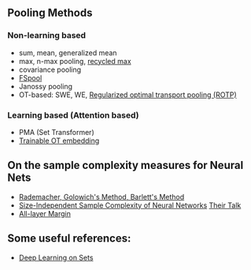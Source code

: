 ## Pooling Methods
### Non-learning based
* sum, mean, generalized mean
* max, n-max pooling, [recycled max](https://openaccess.thecvf.com/content/CVPR2022/html/Chen_Why_Discard_if_You_Can_Recycle_A_Recycling_Max_Pooling_CVPR_2022_paper.html)
* covariance pooling
* [FSpool](https://github.com/Cyanogenoid/fspool)
* Janossy pooling
* OT-based: SWE, WE, [Regularized optimal transport pooling (ROTP)](https://arxiv.org/pdf/2212.06339.pdf)
### Learning based (Attention based)
* PMA (Set Transformer)
* [Trainable OT embedding](https://openreview.net/forum?id=ZK6vTvb84s)
## On the sample complexity measures for Neural Nets
* [Rademacher, Golowich's Method, Barlett's Method](https://github.com/mint-vu/backbone_vs_pooling/issues/1)
* [Size-Independent Sample Complexity of Neural Networks](https://arxiv.org/abs/1712.06541) [Their Talk](https://www.youtube.com/watch?v=3nhavy2sUEA)
* [All-layer Margin](https://openreview.net/pdf?id=HJe_yR4Fwr)
## Some useful references: 

* [Deep Learning on Sets](https://fabianfuchsml.github.io/learningonsets/#fn:limitations_result)

